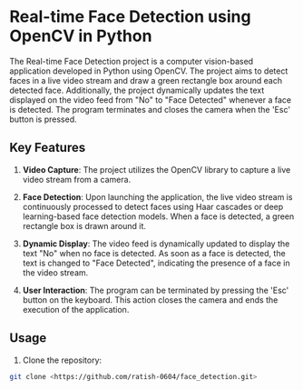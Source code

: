 # Real-time Face Detection using OpenCV in Python

The Real-time Face Detection project is a computer vision-based application developed in Python using OpenCV. The project aims to detect faces in a live video stream and draw a green rectangle box around each detected face. Additionally, the project dynamically updates the text displayed on the video feed from "No" to "Face Detected" whenever a face is detected. The program terminates and closes the camera when the 'Esc' button is pressed.

## Key Features

1. **Video Capture**: The project utilizes the OpenCV library to capture a live video stream from a camera.

2. **Face Detection**: Upon launching the application, the live video stream is continuously processed to detect faces using Haar cascades or deep learning-based face detection models. When a face is detected, a green rectangle box is drawn around it.

3. **Dynamic Display**: The video feed is dynamically updated to display the text "No" when no face is detected. As soon as a face is detected, the text is changed to "Face Detected", indicating the presence of a face in the video stream.

4. **User Interaction**: The program can be terminated by pressing the 'Esc' button on the keyboard. This action closes the camera and ends the execution of the application.

## Usage

1. Clone the repository:

```bash
git clone <https://github.com/ratish-0604/face_detection.git>
